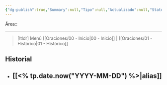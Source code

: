 ```yaml
---
{"dg-publish":true,"Summary":null,"Tipo":null,"Actualizado":null,"Status":null,"permalink":"/Plantillas/pedido/","dgPassFrontmatter":true,"created":"2024-06-03T05:48:39.233-06:00","updated":"2025-02-19T10:33:09.724-06:00"}
---
```


Área::
- - -
> [!tldr] Menú 
> [[Oraciones/00 - Inicio\|00 - Inicio]] | [[Oraciones/01 - Histórico\|01 - Histórico]]
## Historial
- [[<% tp.date.now("YYYY-MM-DD") %>\|alias]]
	- 

